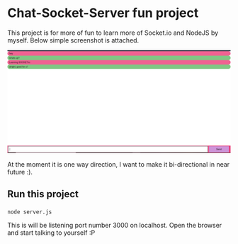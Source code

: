 # Chat-Socket-Server fun project

This project is for more of fun to learn more of Socket.io and NodeJS by myself.
Below simple screenshot is attached.

![screenshot](./screenshot.PNG)

At the moment it is one way direction, I want to make it bi-directional in near future :).

## Run this project

`node server.js`

This is will be listening port number 3000 on localhost.
Open the browser and start talking to yourself :P 